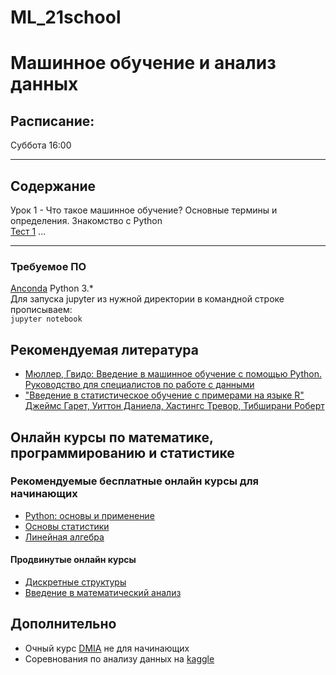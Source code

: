 # ML_21school
# Машинное обучение и анализ данных
## Расписание:  
  Суббота 16:00
***
## Содержание
Урок 1 - Что такое машинное обучение? Основные термины и определения. Знакомство с Python  
[Тест 1](https://docs.google.com/forms/d/e/1FAIpQLSdK9UmdVZRumC6q3qA52BPiMiP3aWeHIBotelg_R83ztTPRTA/viewform?usp=sf_link)
...
***
### Требуемое ПО
[Anconda](https://www.anaconda.com/download/#linux) Python 3.*   
Для запуска jupyter из нужной директории в командной строке прописываем:   
<code>jupyter notebook</code>
## Рекомендуемая литература  
- [Мюллер, Гвидо: Введение в машинное обучение с помощью Python. Руководство для специалистов по работе с данными](https://www.labirint.ru/books/595088/)
- ["Введение в статистическое обучение с примерами на языке R" Джеймс Гарет, Уиттон Даниела, Хастингс Тревор, Тибширани Роберт](https://dmkpress.com/catalog/computer/statistics/978-5-97060-293-5/)

## Онлайн курсы по математике, программированию и статистике
### Рекомендуемые бесплатные онлайн курсы для начинающих
- [Python: основы и применение](https://stepik.org/course/512/syllabus)
- [Основы статистики](https://stepik.org/course/76/syllabus)
- [Линейная алгебра](https://stepik.org/course/2461/syllabus)
#### Продвинутые онлайн курсы
- [Дискретные структуры](https://stepik.org/course/83/syllabus)
- [Введение в математический анализ](https://stepik.org/course/95/syllabus)

## Дополнительно
- Очный курс [DMIA](https://vk.com/data_mining_in_action) не для начинающих
- Соревнования по анализу данных на [kaggle](https://www.kaggle.com/)

